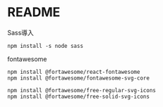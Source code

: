 # README
Sass導入
```
npm install -s node sass
```
fontawesome
```
npm install @fortawesome/react-fontawesome
npm install @fortawesome/fontawesome-svg-core

npm install @fortawesome/free-regular-svg-icons
npm install @fortawesome/free-solid-svg-icons
```

